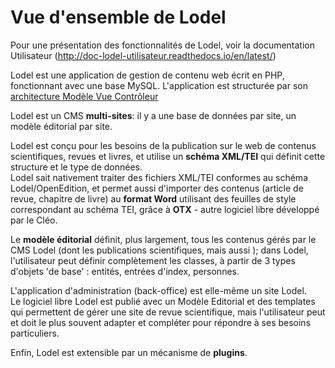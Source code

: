 Vue d'ensemble de Lodel
=======================

Pour une présentation des fonctionnalités de Lodel, voir la documentation Utilisateur (http://doc-lodel-utilisateur.readthedocs.io/en/latest/)

Lodel est une application de gestion de contenu web écrit en PHP, fonctionnant avec une base MySQL.
L'application est structurée par son [architecture Modèle Vue Contrôleur](https://doc-lodel.readthedocs.io/en/latest/Architecture%20et%20organisation/)

Lodel est un CMS **multi-sites**:  il y a une base de données par site, un modèle éditorial par site. 

Lodel est conçu pour les besoins de la publication sur le web de contenus scientifiques, revues et livres, et utilise un **schéma XML/TEI** qui définit cette structure et le type de données.  
Lodel sait nativement traiter des fichiers XML/TEI conformes au schéma Lodel/OpenEdition, et permet aussi d'importer des contenus (article de revue, chapitre de livre) au **format Word** utilisant des feuilles de style correspondant au schéma TEI, grâce à **OTX** - autre logiciel libre développé par le Cléo.  

Le **modèle éditorial** définit, plus largement, tous les contenus gérés par le CMS Lodel (dont les publications scientifiques, mais aussi ); dans Lodel, l'utilisateur peut définir complètement les classes, à partir de 3 types d'objets 'de base' : entités, entrées d'index,  personnes.

L'application d'administration (back-office) est elle-même un site Lodel.  
Le logiciel libre Lodel est publié avec un Modèle Editorial et des templates qui permettent de gérer une site de revue scientifique, mais l'utilisateur peut et doit le plus souvent adapter et compléter pour répondre à ses besoins particuliers.  

Enfin, Lodel est extensible par un mécanisme de **plugins**.





